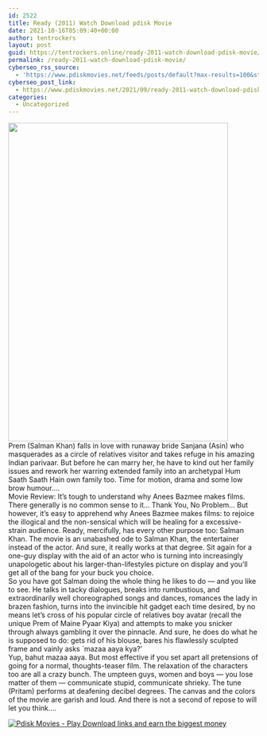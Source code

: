 ```yaml
---
id: 2522
title: Ready (2011) Watch Download pdisk Movie
date: 2021-10-16T05:09:40+00:00
author: tentrockers
layout: post
guid: https://tentrockers.online/ready-2011-watch-download-pdisk-movie/
permalink: /ready-2011-watch-download-pdisk-movie/
cyberseo_rss_source:
  - 'https://www.pdiskmovies.net/feeds/posts/default?max-results=100&start-index=301'
cyberseo_post_link:
  - https://www.pdiskmovies.net/2021/09/ready-2011-watch-download-pdisk-movie.html
categories:
  - Uncategorized
---
```

<div class="separator">
  <a href="https://1.bp.blogspot.com/-bVviY5P_eyc/YUiv9tp7G8I/AAAAAAAAARo/ei1VUxDCX6odOJScXLubHozsVUP2Fqg3gCLcBGAsYHQ/s867/fvv.jpg"><img loading="lazy" border="0" data-original-height="867" data-original-width="600" height="640" src="https://1.bp.blogspot.com/-bVviY5P_eyc/YUiv9tp7G8I/AAAAAAAAARo/ei1VUxDCX6odOJScXLubHozsVUP2Fqg3gCLcBGAsYHQ/w442-h640/fvv.jpg" width="442" /></a>
</div>



<div>
  <div>
    <span>Prem (Salman Khan) falls in love with runaway bride Sanjana (Asin) who masquerades as a circle of relatives visitor and takes refuge in his amazing Indian parivaar. But before he can marry her, he have to kind out her family issues and rework her warring extended family into an archetypal Hum Saath Saath Hain own family too. Time for motion, drama and some low brow humour&#8230;.</span>
  </div>
  
  <div>
    <span>Movie Review: It&#8217;s tough to understand why Anees Bazmee makes films. There generally is no common sense to it&#8230; Thank You, No Problem&#8230; But however, it&#8217;s easy to apprehend why Anees Bazmee makes films: to rejoice the illogical and the non-sensical which will be healing for a excessive-strain audience. Ready, mercifully, has every other purpose too: Salman Khan. The movie is an unabashed ode to Salman Khan, the entertainer instead of the actor. And sure, it really works at that degree. Sit again for a one-guy display with the aid of an actor who is turning into increasingly unapologetic about his larger-than-lifestyles picture on display and you&#8217;ll get all of the bang for your buck you choice.</span>
  </div>
  
  <div>
    <span>So you have got Salman doing the whole thing he likes to do &#8212; and you like to see. He talks in tacky dialogues, breaks into rumbustious, and extraordinarily well choreographed songs and dances, romances the lady in brazen fashion, turns into the invincible hit gadget each time desired, by no means let&#8217;s cross of his popular circle of relatives boy avatar (recall the unique Prem of Maine Pyaar Kiya) and attempts to make you snicker through always gambling it over the pinnacle. And sure, he does do what he is supposed to do: gets rid of his blouse, bares his flawlessly sculpted frame and vainly asks `mazaa aaya kya?&#8217;</span>
  </div>
  
  <div>
    <span>Yup, bahut mazaa aaya. But most effective if you set apart all pretensions of going for a normal, thoughts-teaser film. The relaxation of the characters too are all a crazy bunch. The umpteen guys, women and boys &#8212; you lose matter of them &#8212; communicate stupid, communicate shrieky. The tune (Pritam) performs at deafening decibel degrees. The canvas and the colors of the movie are garish and loud. And there is not a second of repose to will let you think&#8230;.</span>
  </div>
</div>

[![](https://1.bp.blogspot.com/-a93bp85aB6g/YUXjACCiX3I/AAAAAAAAbQE/GHmPI7h0af0tqn6tYzd0cdrDv9Hu9LUSACLcBGAsYHQ/s16000/Play_it_New-removebg-preview.png "Pdisk Movies - Play Download links and earn the biggest money")](https://pdisklink.com/1/bnYybDY1MDAzc2Yx?dn=1)
